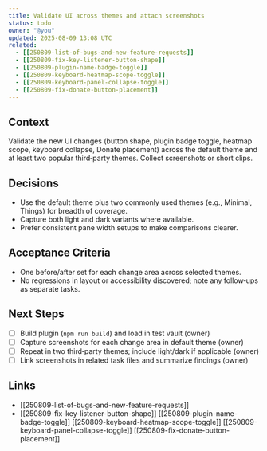 ```yaml
---
title: Validate UI across themes and attach screenshots
status: todo
owner: "@you"
updated: 2025-08-09 13:08 UTC
related:
  - [[250809-list-of-bugs-and-new-feature-requests]]
  - [[250809-fix-key-listener-button-shape]]
  - [[250809-plugin-name-badge-toggle]]
  - [[250809-keyboard-heatmap-scope-toggle]]
  - [[250809-keyboard-panel-collapse-toggle]]
  - [[250809-fix-donate-button-placement]]
---
```


## Context
Validate the new UI changes (button shape, plugin badge toggle, heatmap scope, keyboard collapse, Donate placement) across the default theme and at least two popular third‑party themes. Collect screenshots or short clips.

## Decisions
- Use the default theme plus two commonly used themes (e.g., Minimal, Things) for breadth of coverage.
- Capture both light and dark variants where available.
- Prefer consistent pane width setups to make comparisons clearer.

## Acceptance Criteria
- One before/after set for each change area across selected themes.
- No regressions in layout or accessibility discovered; note any follow‑ups as separate tasks.

## Next Steps
- [ ] Build plugin (`npm run build`) and load in test vault (owner)
- [ ] Capture screenshots for each change area in default theme (owner)
- [ ] Repeat in two third‑party themes; include light/dark if applicable (owner)
- [ ] Link screenshots in related task files and summarize findings (owner)

## Links
- [[250809-list-of-bugs-and-new-feature-requests]]
- [[250809-fix-key-listener-button-shape]] [[250809-plugin-name-badge-toggle]] [[250809-keyboard-heatmap-scope-toggle]] [[250809-keyboard-panel-collapse-toggle]] [[250809-fix-donate-button-placement]]

